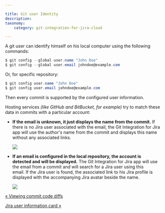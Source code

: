 ```yaml
---

title: Git user Identity
description:
taxonomy:
    category: git-integration-for-jira-cloud

---
```

A git user can identify himself on his local computer using the following commands:

```powershell
$ git config --global user.name "John Doe"
$ git config --global user.email johndoe@example.com
```


Or, for specific repository:

```powershell
$ git config user.name "John Doe"
$ git config user.email johndoe@example.com
```


Then every commit is supported by the configured user information.

Hosting services _(like GitHub and BitBucket, for example)_ try to match these data in commits with a particular account:

*   **If the email is unknown, it just displays the name from the commit.**
    If there is no Jira user associated with the email, the Git Integration for Jira app will use the author's name from the commit and displays this name without any associated links.

    ![](https://bigbrassband.atlassian.net/wiki/download/thumbnails/1923023946/git-user-non-matching-email.png?version=1&modificationDate=1630063581077&cacheVersion=1&api=v2&width=544&height=87)
*   **If an email is configured in the local repository, the account is detected and will be displayed.**
    The Git Integration for Jira app will use the email from a commit and will search for a Jira user using this email. If the Jira user is found, the associated link to his Jira profile is displayed with the accompanying Jira avatar beside the name.

    ![](https://bigbrassband.atlassian.net/wiki/download/thumbnails/1923023946/image-20210728-082525.png?version=1&modificationDate=1630063581337&cacheVersion=1&api=v2&width=421&height=69)

[« Viewing commit code diffs](/wiki/spaces/GITCLOUD/pages/1923025639/Viewing+commit+code+diffs)

[Jira user information card »](/wiki/spaces/GITCLOUD/pages/1923025668/Jira+user+information+card)